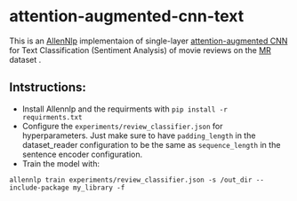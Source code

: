 # attention-augmented-cnn-text
This is an [AllenNlp](https://github.com/allenai/allennlp) implementaion of single-layer [attention-augmented CNN](https://arxiv.org/abs/1904.09925) for Text Classification (Sentiment Analysis) of movie reviews on the [MR](http://www.cs.cornell.edu/people/pabo/movie-review-data/) dataset .

## Intstructions:

* Install Allennlp and the requirments with `pip install -r requirments.txt`
* Configure the `experiments/review_classifier.json` for hyperparameters. Just make sure to have `padding_length` in the dataset_reader configuration to be the same as `sequence_length` in the sentence encoder configuration.
* Train the model with: 

```
allennlp train experiments/review_classifier.json -s /out_dir --include-package my_library -f

```
